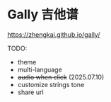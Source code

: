 # Gally 吉他谱

<https://zhengkai.github.io/gally/>

TODO:

- theme
- multi-language
- ~~audio when click~~ (2025.07.10)
- customize strings tone
- share url
